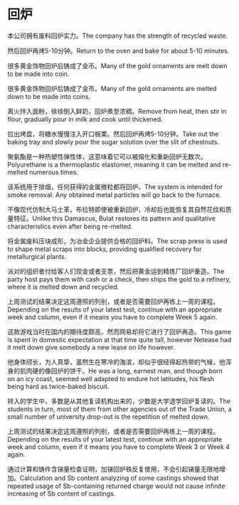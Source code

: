 # 回炉

<p><span class="chinese">本公司拥有废料回炉实力。</span><span class="english">The company has the strength of recycled waste.</span></p>

<p><span class="chinese">然后回炉再烤5-10分钟。</span><span class="english">Return to the oven and bake for about 5-10 minutes.</span></p>

<p><span class="chinese">很多黄金饰物回炉后铸成了金币。</span><span class="english">Many of the gold ornaments are melt down to be made into coin.</span></p>

<p><span class="chinese">很多黄金饰物回炉后铸成了金币。</span><span class="english">Many of the gold ornaments are melted down to be made into coins.</span></p>

<p><span class="chinese">离火拌入面粉，徐徐倒入鲜奶，回炉煮至浓稠。</span><span class="english">Remove from heat, then stir in flour, gradually pour in milk and cook until thickened.</span></p>

<p><span class="chinese">拉出烤盘，将糖水慢慢注入开口板栗。然后回炉再烤5-10分钟。</span><span class="english">Take out the baking tray and slowly pour the sugar solution over the slit of chestnuts.</span></p>

<p><span class="chinese">聚氨酯是一种热塑性弹性体，这意味着它可以被熔化和重新回炉无数次。</span><span class="english">Polyurethane is a thermoplastic elastomer, meaning it can be melted and re-melted numerous times.</span></p>

<p><span class="chinese">该系统用于排烟，任何获得的金属微粒都将回炉。</span><span class="english">The system is intended for smoke removal. Any obtained metal particles will go back to the furnace.</span></p>

<p><span class="chinese">不像现代仿制大马士革，布拉特即使被重新回炉，冷却后也能恢复其自然花纹和质量特征。</span><span class="english">Unlike this Damascus, Bulat restores its pattern and qualitative characteristics even after being re-melted.</span></p>

<p><span class="chinese">将金属废料压块成形，为冶金企业提供合格的回炉料。</span><span class="english">The scrap press is used to shape metal scraps into blocks, providing qualified recovery for metallurgical plants.</span></p>

<p><span class="chinese">派对的组织者付给客人们现金或者支票，然后把黄金运到精炼厂回炉重造。</span><span class="english">The party host pays them with cash or a check, then ships the gold to a refinery, where it is melted down and recycled.</span></p>

<p><span class="chinese">上周测试的结果决定这周遵照的列别，或者是否需要回炉再练上一周的课程。</span><span class="english">Depending on the results of your latest test, continue with an appropriate week and column, even if it means you have to complete Week 5 again.</span></p>

<p><span class="chinese">这款游戏当时在国内的期待度颇高，然而网易却将它进行了回炉再造。</span><span class="english">This game is spent in domestic expectation at that time quite tall, however Netease had it melt down give somebody a new lease on life however.</span></p>

<p><span class="chinese">他身体颀长，为人真挚，虽然生在寒冷的海滨，却似乎很经得起热带的气候，他浑身的肌肉硬的像回炉的饼干。</span><span class="english">He was a long, earnest man, and though born on an icy coast, seemed well adapted to endure hot latitudes, his flesh being hard as twice-baked biscuit.</span></p>

<p><span class="chinese">转入的学生中，多数是从其他复读机构出来的，少数是大学退学回炉复读的。</span><span class="english">The students in turn, most of them from other agencies out of the Trade Union, a small number of university drop-out is the repetition of melted down.</span></p>

<p><span class="chinese">上周测试的结果决定这周遵照的列别，或者是否需要回炉再练上一周的课程。</span><span class="english">Depending on the results of your latest test, continue with an appropriate week and column, even if it means you have to complete Week 3 or Week 4 again.</span></p>

<p><span class="chinese">通过计算和铸件含锑量检查证明，加锑回炉铁反复使用，不会引起锑量无限地增加。</span><span class="english">Calculation and Sb content analyzing of some castings showed that repeated usage of Sb-containing returned charge would not cause infinite increasing of Sb content of castings.</span></p>

